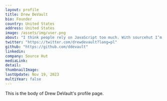 ```yaml
---
layout: profile
title: Drew DeVault
bio: Founder
country: United States 
address: United States 
image: /assets/img/user.png
about: "I think people rely on JavaScript too much. With sourcehut I’m trying to set a good example, proving that it’s possible (and not that hard!) to build a useful and competitive web application without JavaScript and with minimal bloat. The average sr.ht page is less than 10 KiB with a cold cache. I’ve been writing a little about why this is important, and in the future I plan to start writing about how it’s done."
twitter: "https://twitter.com/drewdevault?lang=pl"
github: "https://github.com/ddevault"
linkedin: 
company: Source Hut 
mediaLink:
detail: 
thumbnailImage:
lastUpdate: Nov 19, 2023
multiYear: false
---
```


This is the body of Drew DeVault's profile page.
